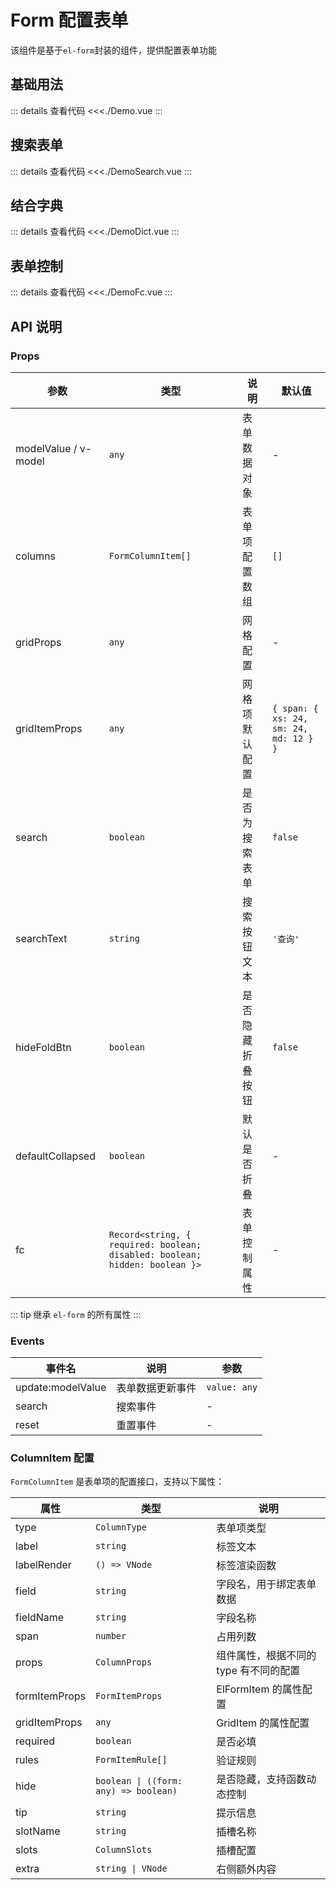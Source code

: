 # Form 配置表单

该组件是基于`el-form`封装的组件，提供配置表单功能

<script setup>
import Demo from './Demo.vue'
import DemoSearch from './DemoSearch.vue'
import DemoDict from './DemoDict.vue'
import DemoFc from './DemoFc.vue'
</script>

## 基础用法

<Demo></Demo>
::: details 查看代码
<<<./Demo.vue
:::

## 搜索表单

<DemoSearch></DemoSearch>
::: details 查看代码
<<<./DemoSearch.vue
:::

## 结合字典

<DemoDict></DemoDict>
::: details 查看代码
<<<./DemoDict.vue
:::

## 表单控制
<DemoFc></DemoFc>
::: details 查看代码
<<<./DemoFc.vue
:::

## API 说明

### Props

| 参数                 | 类型               | 说明             | 默认值                                 |
| -------------------- | ------------------ | ---------------- | -------------------------------------- |
| modelValue / v-model | `any`              | 表单数据对象     | -                                      |
| columns              | `FormColumnItem[]` | 表单项配置数组   | `[]`                                   |
| gridProps            | `any`              | 网格配置         | -                                      |
| gridItemProps        | `any`              | 网格项默认配置   | `{ span: { xs: 24, sm: 24, md: 12 } }` |
| search               | `boolean`          | 是否为搜索表单   | `false`                                |
| searchText           | `string`           | 搜索按钮文本     | `'查询'`                               |
| hideFoldBtn          | `boolean`          | 是否隐藏折叠按钮 | `false`                                |
| defaultCollapsed     | `boolean`          | 默认是否折叠     | -                                      |
| fc           | `Record<string, { required: boolean; disabled: boolean; hidden: boolean }>`       | 表单控制属性     | -                                      |

::: tip
继承 `el-form` 的所有属性
:::

### Events

| 事件名            | 说明             | 参数         |
| ----------------- | ---------------- | ------------ |
| update:modelValue | 表单数据更新事件 | `value: any` |
| search            | 搜索事件         | -            |
| reset             | 重置事件         | -            |

### ColumnItem 配置

`FormColumnItem` 是表单项的配置接口，支持以下属性：

| 属性          | 类型                                  | 说明                                   |
| ------------- | ------------------------------------- | -------------------------------------- |
| type          | `ColumnType`                          | 表单项类型                             |
| label         | `string`                              | 标签文本                               |
| labelRender   | `() => VNode`                         | 标签渲染函数                           |
| field         | `string`                              | 字段名，用于绑定表单数据               |
| fieldName     | `string`                              | 字段名称                               |
| span          | `number`                              | 占用列数                               |
| props         | `ColumnProps`                         | 组件属性，根据不同的 type 有不同的配置 |
| formItemProps | `FormItemProps`                       | ElFormItem 的属性配置                  |
| gridItemProps | `any`                                 | GridItem 的属性配置                    |
| required      | `boolean`                             | 是否必填                               |
| rules         | `FormItemRule[]`                      | 验证规则                               |
| hide          | `boolean \| ((form: any) => boolean)` | 是否隐藏，支持函数动态控制             |
| tip           | `string`                              | 提示信息                               |
| slotName      | `string`                              | 插槽名称                               |
| slots         | `ColumnSlots`                         | 插槽配置                               |
| extra         | `string \| VNode`                     | 右侧额外内容                           |
